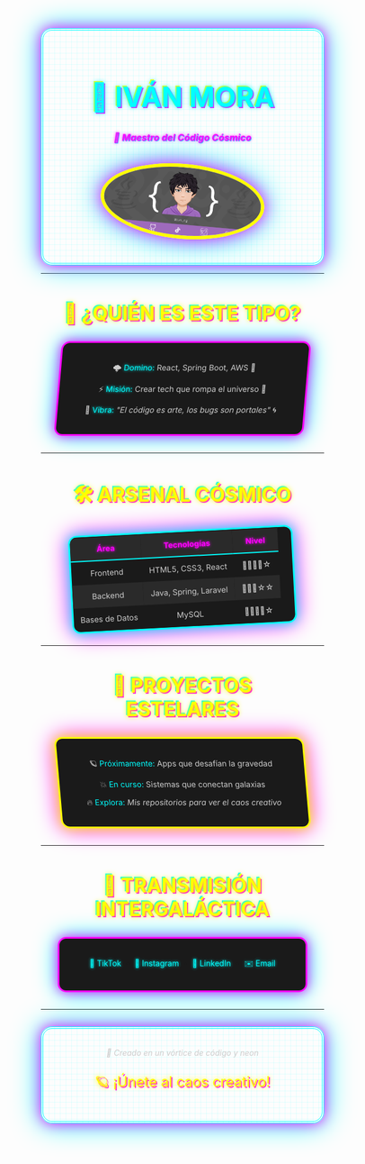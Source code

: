 <div align="center" style="background: linear-gradient(180deg, #1a1a1a, #000); padding: 20px; border: 4px double #0ff; box-shadow: 0 0 25px #f0f, 0 0 50px #0ff; border-radius: 20px; position: relative; background-image: linear-gradient(rgba(0, 255, 255, 0.1) 1px, transparent 1px), linear-gradient(90deg, rgba(0, 255, 255, 0.1) 1px, transparent 1px); background-size: 10px 10px;">
  <h1 style="color: #0ff; font-size: 3.5em; text-shadow: 0 0 10px #0ff, 2px 2px 0 #f0f, -2px -2px 0 #ff0; position: relative; z-index: 1;">👾 IVÁN MORA</h1>
  <h3 style="color: #f0f; text-shadow: 0 0 5px #f0f, 1px 1px 0 #0ff; font-style: italic;">💾 Maestro del Código Cósmico</h3>
  <img src="https://github.com/IVANMORAG/IVANMORAG/blob/main/Presentacion.png?raw=true" width="280" style="border-radius: 50%; border: 6px solid #ff0; box-shadow: 0 0 30px #f0f, 0 0 60px #0ff; margin: 20px; transform: rotate(5deg);">
</div>

---

<div align="center" style="margin: 30px;">
  <h2 style="color: #ff0; font-size: 2.5em; text-shadow: 0 0 10px #ff0, 2px 2px 0 #f0f, -2px -2px 0 #0ff;">🌌 ¿QUIÉN ES ESTE TIPO?</h2>
  <div style="background: #1a1a1a; padding: 20px; border: 3px solid #f0f; box-shadow: 0 0 20px #f0f, 0 0 40px #0ff; border-radius: 15px; max-width: 700px; color: #ccc; transform: skew(-5deg);">
    <p>🌩️ <span style="color: #0ff; text-shadow: 0 0 5px #0ff;">Domino:</span> React, Spring Boot, AWS 🚀</p>
    <p>⚡️ <span style="color: #0ff; text-shadow: 0 0 5px #0ff;">Misión:</span> Crear tech que rompa el universo 🌟</p>
    <p>🎨 <span style="color: #0ff; text-shadow: 0 0 5px #0ff;">Vibra:</span> <i>"El código es arte, los bugs son portales"</i> 🌀</p>
  </div>
</div>

---

<div align="center" style="margin: 30px;">
  <h2 style="color: #ff0; font-size: 2.5em; text-shadow: 0 0 10px #ff0, 2px 2px 0 #f0f, -2px -2px 0 #0ff;">🛠 ARSENAL CÓSMICO</h2>
  <table style="border: 3px solid #0ff; box-shadow: 0 0 20px #0ff, 0 0 40px #f0f; background: #1a1a1a; color: #ccc; border-radius: 15px; width: 90%; max-width: 900px; transform: rotate(-3deg);">
    <tr style="background: #2a2a2a;">
      <th style="color: #f0f; padding: 12px; border-bottom: 2px solid #0ff; text-shadow: 0 0 5px #f0f;">Área</th>
      <th style="color: #f0f; padding: 12px; border-bottom: 2px solid #0ff; text-shadow: 0 0 5px #f0f;">Tecnologías</th>
      <th style="color: #f0f; padding: 12px; border-bottom: 2px solid #0ff; text-shadow: 0 0 5px #f0f;">Nivel</th>
    </tr>
    <tr>
      <td style="padding: 12px; text-align: center;">Frontend</td>
      <td style="padding: 12px; text-align: center;">HTML5, CSS3, React</td>
      <td style="padding: 12px; text-align: center;">🌟🌟🌟🌟☆</td>
    </tr>
    <tr style="background: #2a2a2a;">
      <td style="padding: 12px; text-align: center;">Backend</td>
      <td style="padding: 12px; text-align: center;">Java, Spring, Laravel</td>
      <td style="padding: 12px; text-align: center;">🌟🌟🌟☆☆</td>
    </tr>
    <tr>
      <td style="padding: 12px; text-align: center;">Bases de Datos</td>
      <td style="padding: 12px; text-align: center;">MySQL</td>
      <td style="padding: 12px; text-align: center;">🌟🌟🌟🌟☆</td>
    </tr>
  </table>
</div>

---

<div align="center" style="margin: 30px;">
  <h2 style="color: #ff0; font-size: 2.5em; text-shadow: 0 0 10px #ff0, 2px 2px 0 #f0f, -2px -2px 0 #0ff;">🌠 PROYECTOS ESTELARES</h2>
  <div style="background: #1a1a1a; padding: 20px; border: 3px solid #ff0; box-shadow: 0 0 20px #ff0, 0 0 40px #f0f; border-radius: 15px; max-width: 700px; color: #ccc; transform: skew(5deg);">
    <p>🪐 <span style="color: #0ff;">Próximamente:</span> Apps que desafían la gravedad</p>
    <p>💥 <span style="color: #0ff;">En curso:</span> Sistemas que conectan galaxias</p>
    <p>🔥 <span style="color: #0ff;">Explora:</span> <i>Mis repositorios para ver el caos creativo</i></p>
  </div>
</div>

---

<div align="center" style="margin: 30px;">
  <h2 style="color: #ff0; font-size: 2.5em; text-shadow: 0 0 10px #ff0, 2px 2px 0 #f0f, -2px -2px 0 #0ff;">📡 TRANSMISIÓN INTERGALÁCTICA</h2>
  <div style="background: #1a1a1a; padding: 20px; border: 3px solid #f0f; box-shadow: 0 0 20px #f0f, 0 0 40px #0ff; border-radius: 15px; max-width: 700px;">
    <p>
      <a href="https://www.tiktok.com/@ivan_morag" style="color: #0ff; text-decoration: none; text-shadow: 0 0 5px #0ff;">🎵 TikTok</a>  • 
      <a href="https://www.instagram.com/ivn_mg" style="color: #0ff; text-decoration: none; text-shadow: 0 0 5px #0ff;">📸 Instagram</a>  • 
      <a href="https://www.linkedin.com/in/iván-mora-1a70942a7" style="color: #0ff; text-decoration: none; text-shadow: 0 0 5px #0ff;">💼 LinkedIn</a>  • 
      <a href="mailto:ivanmoragarcia412@gmail.com" style="color: #0ff; text-decoration: none; text-shadow: 0 0 5px #0ff;">✉️ Email</a>
    </p>
  </div>
</div>

---

<div align="center" style="background: linear-gradient(180deg, #000, #1a1a1a); padding: 20px; border: 4px double #0ff; box-shadow: 0 0 25px #f0f, 0 0 50px #0ff; border-radius: 20px; margin-top: 30px; background-image: linear-gradient(rgba(0, 255, 255, 0.1) 1px, transparent 1px), linear-gradient(90deg, rgba(0, 255, 255, 0.1) 1px, transparent 1px); background-size: 10px 10px;">
  <p style="color: #ccc; font-style: italic;">🌃 Creado en un vórtice de código y neon</p>
  <p style="color: #ff0; font-size: 1.8em; text-shadow: 0 0 10px #ff0, 2px 2px 0 #f0f;">🪐 ¡Únete al caos creativo!</p>
</div>
